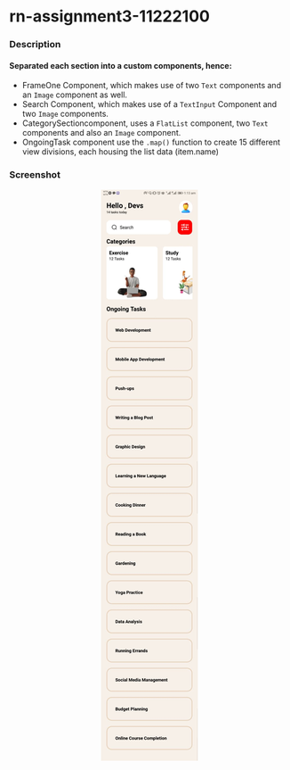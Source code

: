 # rn-assignment3-11222100


### Description

#### Separated each section into a custom components, hence:
- FrameOne Component, which makes use of  two `Text` components and an `Image` component as well.
- Search Component, which makes use of a `TextInput` Component and two `Image` components.
- CategorySectioncomponent, uses a `FlatList` component, two `Text` components and also an `Image` component.
-  OngoingTask component use the `.map()` function to create 15 different view divisions, each housing the list data (item.name)


### Screenshot

<div align="center" margin="20">
    <img src="./Screenshot.png"/>
</div>


<!-- ![](./Screenshot.png) -->